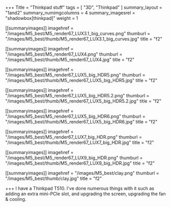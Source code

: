 +++
Title = "Thinkpad stuff"
tags = [ "3D", "Thinkpad" ]
summary_layout = "1and2"
summary_numimgcolumns = 4
summary_imagesrel = "shadowbox[thinkpad]"
weight = 1

[[summaryimages]]
imagehref = "/images/M5_best/M5_render67_LUX3.1_big_curves.png"
thumburl = "/images/M5_best/thumb/M5_render67_LUX3.1_big_curves.jpg"
title = "f2"

[[summaryimages]]
imagehref = "/images/M5_best/M5_render67_LUX4.png"
thumburl = "/images/M5_best/thumb/M5_render67_LUX4.jpg"
title = "f2"

[[summaryimages]]
imagehref = "/images/M5_best/M5_render67_LUX5_big_HDR5.png"
thumburl = "/images/M5_best/thumb/M5_render67_LUX5_big_HDR5.jpg"
title = "f2"

[[summaryimages]]
imagehref = "/images/M5_best/M5_render67_LUX5_big_HDR5.2.png"
thumburl = "/images/M5_best/thumb/M5_render67_LUX5_big_HDR5.2.jpg"
title = "f2"

[[summaryimages]]
imagehref = "/images/M5_best/M5_render67_LUX5_big_HDR6.png"
thumburl = "/images/M5_best/thumb/M5_render67_LUX5_big_HDR6.jpg"
title = "f2"

[[summaryimages]]
imagehref = "/images/M5_best/M5_render67_LUX7_big_HDR.png"
thumburl = "/images/M5_best/thumb/M5_render67_LUX7_big_HDR.jpg"
title = "f2"

[[summaryimages]]
imagehref = "/images/M5_best/M5_render67_LUX9_big_HDR.png"
thumburl = "/images/M5_best/thumb/M5_render67_LUX9_big_HDR.jpg"
title = "f2"

[[summaryimages]]
imagehref = "/images/M5_best/clay.png"
thumburl = "/images/M5_best/thumb/clay.jpg"
title = "f2"

+++
I have a Thinkpad T510. I've done numerous things with it such as adding an extra mini-PCIe slot, and upgrading the screen, upgrading the fan & cooling.
